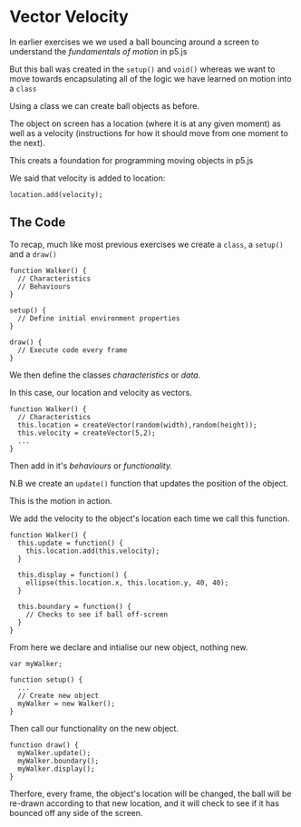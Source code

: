 # Vector Velocity
In earlier exercises we we used a ball bouncing around a screen to understand the _fundamentals of motion_ in p5.js

But this ball was created in the `setup()` and `void()` whereas we want to move towards encapsulating all of the logic we have learned on motion into a `class`

Using a class we can create ball objects as before.

The object on screen has a location (where it is at any given moment) as well as a velocity (instructions for how it should move from one moment to the next).

This creats a foundation for programming moving objects in p5.js

We said that velocity is added to location:

```
location.add(velocity);
```

## The Code
To recap, much like most previous exercises we create a `class`, a `setup()` and a `draw()`
```
function Walker() {
  // Characteristics
  // Behaviours
}

setup() {
  // Define initial environment properties
}

draw() {
  // Execute code every frame
}
```

We then define the classes _characteristics_ or _data._

In this case, our location and velocity as vectors.

```
function Walker() {
  // Characteristics
  this.location = createVector(random(width),random(height));
  this.velocity = createVector(5,2);
  ...
}
```

Then add in it's _behaviours_ or _functionality._

N.B we create an `update()` function that updates the position of the object.

This is the motion in action.

We add the velocity to the object's location each time we call this function.

```
function Walker() {
  this.update = function() {
    this.location.add(this.velocity);
  }
  
  this.display = function() {
    ellipse(this.location.x, this.location.y, 40, 40);
  }
  
  this.boundary = function() {
    // Checks to see if ball off-screen
  }
}
```

From here we declare and intialise our new object, nothing new.

```
var myWalker;

function setup() {
  ...
  // Create new object
  myWalker = new Walker();
}
```

Then call our functionality on the new object.

```
function draw() {
  myWalker.update();
  myWalker.boundary();
  myWalker.display();
}
```

Therfore, every frame, the object's location will be changed, the ball will be re-drawn according to that new location, and it will check to see if it has bounced off any side of the screen.
